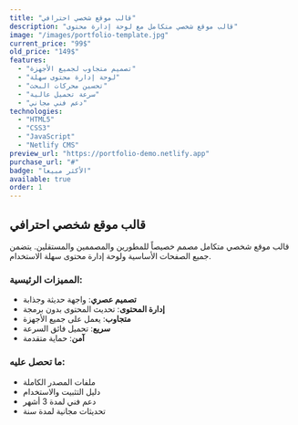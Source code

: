 ```yaml
---
title: "قالب موقع شخصي احترافي"
description: "قالب موقع شخصي متكامل مع لوحة إدارة محتوى"
image: "/images/portfolio-template.jpg"
current_price: "99$"
old_price: "149$"
features:
  - "تصميم متجاوب لجميع الأجهزة"
  - "لوحة إدارة محتوى سهلة"
  - "تحسين محركات البحث"
  - "سرعة تحميل عالية"
  - "دعم فني مجاني"
technologies:
  - "HTML5"
  - "CSS3"
  - "JavaScript"
  - "Netlify CMS"
preview_url: "https://portfolio-demo.netlify.app"
purchase_url: "#"
badge: "الأكثر مبيعاً"
available: true
order: 1
---
```


## قالب موقع شخصي احترافي

قالب موقع شخصي متكامل مصمم خصيصاً للمطورين والمصممين والمستقلين. يتضمن جميع الصفحات الأساسية ولوحة إدارة محتوى سهلة الاستخدام.

### المميزات الرئيسية:
- **تصميم عصري**: واجهة حديثة وجذابة
- **إدارة المحتوى**: تحديث المحتوى بدون برمجة
- **متجاوب**: يعمل على جميع الأجهزة
- **سريع**: تحميل فائق السرعة
- **آمن**: حماية متقدمة

### ما تحصل عليه:
- ملفات المصدر الكاملة
- دليل التثبيت والاستخدام
- دعم فني لمدة 3 أشهر
- تحديثات مجانية لمدة سنة
